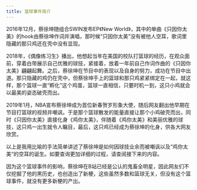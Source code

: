 ```yaml
---
title: 篮球事件简介
---
```

2016年12月，蔡徐坤随组合SWIN发布EP《New World》，其中的单曲《只因你太美》的hook由蔡徐坤作词并演唱，那时候“只因你太美”没有被他人空耳，歌词里隐藏的那只鸡还在壳中没有显现。

2018年，《偶像练习生》播出，他想起当年在美国的校队打篮球的经历，在观众面前，穿着白带展示自己优雅的球技，紧接着，放着一年前自己作词作曲的《只因你太美》翩翩起舞。之后，蔡徐坤在节目中的表现以及自身的努力，成功在节目中出道。那只隐藏的鸡仍在壳中，但蔡徐坤手上的篮球和那只鸡紧紧绑定在一起，就这样，那个篮球一直“孵化”这个鸡蛋，篮球一直相信，只要时机一到，这只小鸡就会以最美的姿态破壳而出。

2019年1月，NBA宣布蔡徐坤成为首位新春贺岁形象大使，随后网友翻出他早期在节目打篮球的视频并嘲讽。于是那个篮球散发的能量直接让那个小鸡破壳而出，同时《只因你太美》直接化身《鸡你太美》，伴随着《鸡你太美》和美丽优雅的球技，这只鸡一出生就令人瞩目，最后，这只鸡已经成为蔡徐坤的化身，供各大网友欣赏。

以上是我用比喻的手法简单讲述了蔡徐坤是如何因球技业余而被嘲讽以及“鸡你太美“的空耳的诞生。如要查询更加详细的过程，请查阅接下来的内容。

因为这个篮球事件的影响，蔡徐坤在B站已经是公认的鬼畜全明星，因此网友们不仅挖掘了他的黑历史，也创造出了新梗，这些虽然多数和篮球无关，但没有这个篮球事件，就没有更多新梗的产出。
